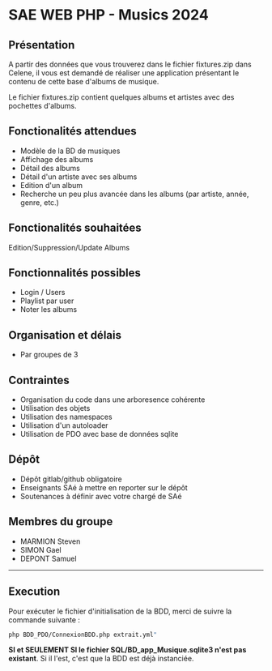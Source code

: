 # SAE WEB PHP - Musics 2024

## Présentation

A partir des données que vous trouverez dans le fichier fixtures.zip dans Celene, il vous est demandé de
réaliser une application présentant le contenu de cette base d'albums de musique.

Le fichier fixtures.zip contient quelques albums et artistes avec des pochettes d'albums.

## Fonctionalités attendues

- Modèle de la BD de musiques  
- Affichage des albums
- Détail des albums
- Détail d'un artiste avec ses albums
- Edition d'un album
- Recherche un peu plus avancée dans les albums (par artiste, année, genre, etc.)

## Fonctionalités souhaitées

Edition/Suppression/Update Albums

## Fonctionnalités possibles

- Login / Users
- Playlist par user
- Noter les albums

## Organisation et délais

- Par groupes de 3

## Contraintes

- Organisation du code dans une arboresence cohérente
- Utilisation des objets
- Utilisation des namespaces
- Utilisation d'un autoloader
- Utilisation de PDO avec base de données sqlite

## Dépôt

- Dépôt gitlab/github obligatoire
- Enseignants SAé à mettre en reporter sur le dépôt
- Soutenances à définir avec votre chargé de SAé

## Membres du groupe

- MARMION Steven
- SIMON Gael
- DEPONT Samuel

---

## Execution

Pour exécuter le fichier d'initialisation de la BDD, merci de suivre la commande suivante :

```bash
php BDD_PDO/ConnexionBDD.php extrait.yml"
```

**SI et SEULEMENT SI le fichier SQL/BD_app_Musique.sqlite3 n'est pas existant**. Si il l'est, c'est que la BDD est déjà instanciée.
